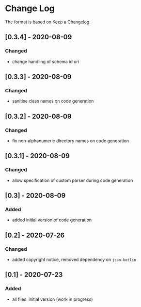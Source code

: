 # Change Log

The format is based on [Keep a Changelog](http://keepachangelog.com/).

## [0.3.4] - 2020-08-09
### Changed
- change handling of schema id uri

## [0.3.3] - 2020-08-09
### Changed
- sanitise class names on code generation

## [0.3.2] - 2020-08-09
### Changed
- fix non-alphanumeric directory names on code generation

## [0.3.1] - 2020-08-09
### Changed
- allow specification of custom parser during code generation

## [0.3] - 2020-08-09
### Added
- added initial version of code generation

## [0.2] - 2020-07-26
### Changed
- added copyright notice, removed dependency on `json-kotlin`

## [0.1] - 2020-07-23
### Added
- all files: initial version (work in progress)
